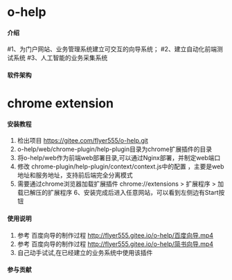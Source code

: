 # o-help

#### 介绍
#1、为门户网站、业务管理系统建立可交互的向导系统；
#2、建立自动化前端测试系统
#3、人工智能的业务采集系统

#### 软件架构
# chrome extension


#### 安装教程

1.  检出项目 https://gitee.com/flyer555/o-help.git
2.  o-help/web/chrome-plugin/help-plugin目录为chrome扩展插件的目录
3.  将o-help/web作为前端web部署目录,可以通过Nginx部署，并制定web端口
4.  修改 chrome-plugin/help-plugin/context/context.js中的配置 ，主要是web地址和服务地址，支持前后端完全分离模式
5.  需要通过chrome浏览器加载扩展插件
	chrome://extensions > 扩展程序 > 加载已解压的扩展程序
6、安装完成后进入任意网站，可以看到左侧边有Start按钮	

#### 使用说明

1.  参考 百度向导的制作过程 http://flyer555.gitee.io/o-help/百度向导.mp4
2.  参考 百度向导的制作过程 http://flyer555.gitee.io/o-help/简书向导.mp4
3.  自己动手试试,在已经建立的业务系统中使用该插件

#### 参与贡献

